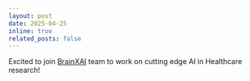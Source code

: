 ```yaml
---
layout: post
date: 2025-04-25
inline: true
related_posts: false
---
```


Excited to join [BrainXAI](https://www.brainxai.com/brainx-consultants) team to work on cutting edge AI in Healthcare research!

